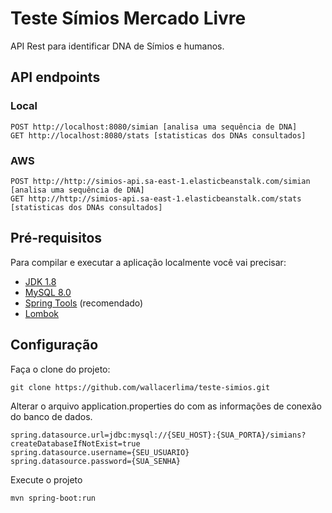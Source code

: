 # Teste Símios Mercado Livre

API Rest para identificar DNA de Símios e humanos.

## API endpoints

### Local

```shell
POST http://localhost:8080/simian [analisa uma sequência de DNA]
GET http://localhost:8080/stats [statisticas dos DNAs consultados]
```

### AWS

```shell
POST http://http://simios-api.sa-east-1.elasticbeanstalk.com/simian [analisa uma sequência de DNA]
GET http://http://simios-api.sa-east-1.elasticbeanstalk.com/stats [statisticas dos DNAs consultados]
```

## Pré-requisitos

Para compilar e executar a aplicação localmente você vai precisar:

- [JDK 1.8](https://www.oracle.com/br/java/technologies/javase/javase-jdk8-downloads.html)
- [MySQL 8.0](https://dev.mysql.com/downloads/mysql/)
- [Spring Tools](https://spring.io/tools) (recomendado)
- [Lombok](https://projectlombok.org/download)

## Configuração

Faça o clone do projeto:

```shell
git clone https://github.com/wallacerlima/teste-simios.git
```

Alterar o arquivo application.properties do com as informações de conexão do banco de dados.

```shell
spring.datasource.url=jdbc:mysql://{SEU_HOST}:{SUA_PORTA}/simians?createDatabaseIfNotExist=true
spring.datasource.username={SEU_USUARIO}
spring.datasource.password={SUA_SENHA}
```

Execute o projeto
```shell
mvn spring-boot:run
```
